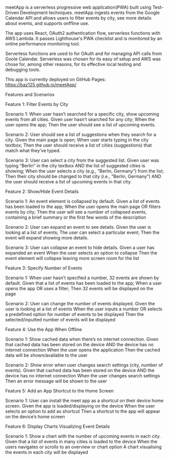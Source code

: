 meetApp is a serverless progressive web application(PWA) built using Test-Driven Development techniques. meetApp ingests events from the Google Calendar API and allows users to filter events by city, see more details about events, and supports onffline use.

The app uses React, OAuth2 authentication flow, serverless functions with AWS Lambda. It passes Lighthouse's PWA checklist and is monitored by an online performance monitoring tool.

Serverless functions are used to for OAuth and for managing API calls from Goole Calendar. Serverless was chosen for its easy of setup and AWS was chose for, among other reasons, for its effective local testing and debugging tools.

This app is currently deployed on GitHub Pages: https://baz125.github.io/meetApp/

Features and Scenarios

Feature 1: Filter Events by City

Scenario 1: When user hasn’t searched for a specific city, show upcoming events from all cities.
Given user hasn’t searched for any city;
When the user opens the app;
Then the user should see a list of upcoming events.

Scenario 2: User should see a list of suggestions when they search for a city.
Given the main page is open;
When user starts typing in the city textbox;
Then the user should receive a list of cities (suggestions) that match what they’ve typed.

Scenario 3: User can select a city from the suggested list.
Given user was typing “Berlin” in the city textbox AND the list of suggested cities is showing;
When the user selects a city (e.g., “Berlin, Germany”) from the list;
Then their city should be changed to that city (i.e., “Berlin, Germany”) AND the user should receive a list of upcoming events in that city.

Feature 2: Show/Hide Event Details

Scenario 1: An event element is collapsed by default.
Given a list of events has been loaded to the app;
When the user opens the main page OR fliters events by city;
Then the user will see a number of collapsed events, containing a brief summary or the first few words of the description

Scenario 2: User can expand an event to see details.
Given the user is looking at a list of events;
The user can select a particular event;
Then the event will expand showing more details.

Scenario 3: User can collapse an event to hide details.
Given a user has expanded an event
When the user selects an option to collapse
Then the event element will collapse leaving more screen room for the list

Feature 3: Specify Number of Events

Scenario 1: When user hasn’t specified a number, 32 events are shown by default.
Given that a list of events has been loaded to the app;
When a user opens the app OR uses a filter;
Then 32 events will be displayed on the page

Scenario 2: User can change the number of events displayed.
Given the user is looking at a list of events
When the user inputs a number OR selects a predefined option for number of events to be displayed
Then the selected/inputted number of events will be displayed

Feature 4: Use the App When Offline

Scenario 1: Show cached data when there’s no internet connection.
Given that cached data has been stored on the device AND the device has no internet connection
When the user opens the application
Then the cached data will be shown/available to the user

Scenario 2: Show error when user changes search settings (city, number of events).
Given that cached data has been stored on the device AND the device has no internet connection
When the user changes search settings
Then an error message will be shown to the user

Feature 5: Add an App Shortcut to the Home Screen

Scenario 1: User can install the meet app as a shortcut on their device home screen.
Given the app is loaded/displaying on the device
When the user selects an option to add as shortcut
Then a shortcut to the app will appear on the device’s home screen

Feature 6: Display Charts Visualizing Event Details

Scenario 1: Show a chart with the number of upcoming events in each city.
Given that a list of events in many cities is loaded to the device
When the users navigates or scrolls to an overview or chart option
A chart visualising the events in each city will be displayed
